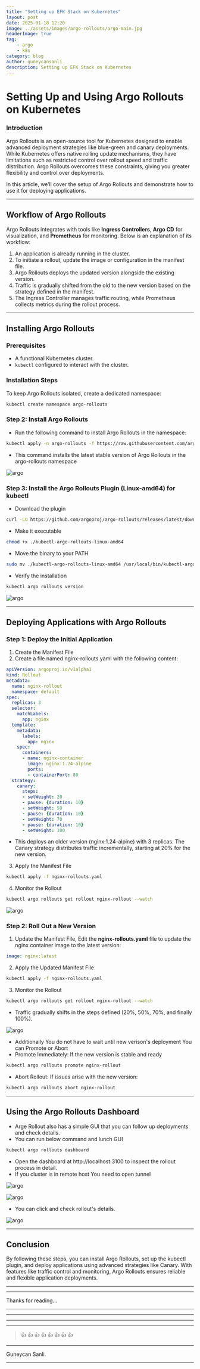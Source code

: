 ```yaml
---
title: "Setting up EFK Stack on Kubernetes"
layout: post
date: 2025-01-18 12:20
image: ../assets/images/argo-rollouts/argo-main.jpg
headerImage: true
tag:
    - argo
    - k8s
category: blog
author: guneycansanli
description: Setting up EFK Stack on Kubernetes
---
```


# Setting Up and Using Argo Rollouts on Kubernetes

### Introduction

Argo Rollouts is an open-source tool for Kubernetes designed to enable advanced deployment strategies like blue-green and canary   deployments. While Kubernetes offers native rolling update mechanisms, they have limitations such as restricted control over rollout speed and traffic distribution. Argo Rollouts overcomes these constraints, giving you greater flexibility and control over deployments.

In this article, we’ll cover the setup of Argo Rollouts and demonstrate how to use it for deploying applications.

---

## Workflow of Argo Rollouts

Argo Rollouts integrates with tools like **Ingress Controllers**, **Argo CD** for visualization, and **Prometheus** for monitoring. Below is an explanation of its workflow:

1. An application is already running in the cluster.
2. To initiate a rollout, update the image or configuration in the manifest file.
3. Argo Rollouts deploys the updated version alongside the existing version.
4. Traffic is gradually shifted from the old to the new version based on the strategy defined in the manifest.
5. The Ingress Controller manages traffic routing, while Prometheus collects metrics during the rollout process.

---

## Installing Argo Rollouts

### Prerequisites
- A functional Kubernetes cluster.
- `kubectl` configured to interact with the cluster.

### Installation Steps

To keep Argo Rollouts isolated, create a dedicated namespace:
```bash
kubectl create namespace argo-rollouts
```


### Step 2: Install Argo Rollouts

- Run the following command to install Argo Rollouts in the namespace:
```bash
kubectl apply -n argo-rollouts -f https://raw.githubusercontent.com/argoproj/argo-rollouts/stable/manifests/install.yaml
```

- This command installs the latest stable version of Argo Rollouts in the argo-rollouts namespace

![argo][1]


### Step 3: Install the Argo Rollouts Plugin (Linux-amd64) for kubectl


- Download the plugin
```bash
curl -LO https://github.com/argoproj/argo-rollouts/releases/latest/download/kubectl-argo-rollouts-linux-amd64
```

- Make it executable
```bash
chmod +x ./kubectl-argo-rollouts-linux-amd64
```

- Move the binary to your PATH
```bash
sudo mv ./kubectl-argo-rollouts-linux-amd64 /usr/local/bin/kubectl-argo-rollouts
```

- Verify the installation
```bash
kubectl argo rollouts version
```

![argo][2]


---

## Deploying Applications with Argo Rollouts

### Step 1: Deploy the Initial Application

1. Create the Manifest File
2. Create a file named nginx-rollouts.yaml with the following content:

```yaml
apiVersion: argoproj.io/v1alpha1
kind: Rollout
metadata:
  name: nginx-rollout
  namespace: default
spec:
  replicas: 3
  selector:
    matchLabels:
      app: nginx
  template:
    metadata:
      labels:
        app: nginx
    spec:
      containers:
      - name: nginx-container
        image: nginx:1.24-alpine
        ports:
        - containerPort: 80
  strategy:
    canary:
      steps:
      - setWeight: 20
      - pause: {duration: 10}
      - setWeight: 50
      - pause: {duration: 10}
      - setWeight: 70
      - pause: {duration: 10}
      - setWeight: 100
```

- This deploys an older version (nginx:1.24-alpine) with 3 replicas. The Canary strategy distributes traffic incrementally, starting at 20% for the new version.

3. Apply the Manifest File
```bash
kubectl apply -f nginx-rollouts.yaml
```

4. Monitor the Rollout
```bash
kubectl argo rollouts get rollout nginx-rollout --watch
```

![argo][3]

### Step 2: Roll Out a New Version

1. Update the Manifest File, Edit the **nginx-rollouts.yaml** file to update the nginx container image to the latest version:
```yaml
image: nginx:latest
```

2. Apply the Updated Manifest File
```bash
kubectl apply -f nginx-rollouts.yaml
```

3. Monitor the Rollout
```bash
kubectl argo rollouts get rollout nginx-rollout --watch
```

- Traffic gradually shifts in the steps defined (20%, 50%, 70%, and finally 100%).

![argo][4]

- Additionally You do not have to wait until new verison's deployment You can Promote or Abort
- Promote Immediately: If the new version is stable and ready
```bash
kubectl argo rollouts promote nginx-rollout
```

- Abort Rollout: If issues arise with the new version:
```bash
kubectl argo rollouts abort nginx-rollout
```

---

## Using the Argo Rollouts Dashboard

- Arge Rollout also has a simple GUI that you can follow up deployments and check details.
- You can run below command and lunch GUI
```bash
kubectl argo rollouts dashboard
```

- Open the dashboard at http://localhost:3100 to inspect the rollout process in detail. 
- If you cluster is in remote host You need to open tunnel 

![argo][5]


![argo][6]

- You can click and check rollout's details.

![argo][7]


---


## Conclusion

By following these steps, you can install Argo Rollouts, set up the kubectl plugin, and deploy applications using advanced strategies like Canary. With features like traffic control and monitoring, Argo Rollouts ensures reliable and flexible application deployments.


* * *

---

Thanks for reading...

---

---

---

---

> :+1: :+1: :+1: :+1: :+1: :+1: :+1: :+1:

---

Guneycan Sanli.

---

[1]: ../assets/images/argo-rollouts/argo-1.jpg
[2]: ../assets/images/argo-rollouts/argo-2.jpg
[3]: ../assets/images/argo-rollouts/argo-3.jpg
[4]: ../assets/images/argo-rollouts/argo-4.jpg
[5]: ../assets/images/argo-rollouts/argo-5.jpg
[6]: ../assets/images/argo-rollouts/argo-6.jpg
[7]: ../assets/images/argo-rollouts/argo-7.jpg


